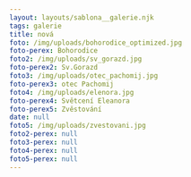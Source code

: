 ```yaml
---
layout: layouts/sablona__galerie.njk
tags: galerie
title: nová
foto: /img/uploads/bohorodice_optimized.jpg
foto-perex: Bohorodice
foto2: /img/uploads/sv_gorazd.jpg
foto-perex2: Sv.Gorazd
foto3: /img/uploads/otec_pachomij.jpg
foto-perex3: otec Pachomij
foto4: /img/uploads/elenora.jpg
foto-perex4: Světcení Eleanora
foto-perex5: Zvěstování
date: null
foto5: /img/uploads/zvestovani.jpg
foto2-perex: null
foto3-perex: null
foto4-perex: null
foto5-perex: null
---
```

